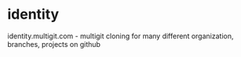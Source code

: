 # identity
identity.multigit.com - multigit cloning for many different organization, branches, projects on github
